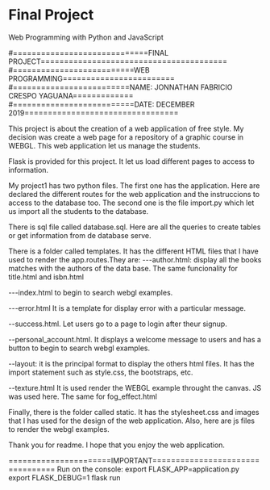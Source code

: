 # Final Project
Web Programming with Python and JavaScript

#=============================FINAL PROJECT========================================
#==========================WEB PROGRAMMING========================
#=========================NAME: JONNATHAN FABRICIO CRESPO YAGUANA=============
#==========================DATE: DECEMBER 2019=================================

This project is about the creation of a web application of free style. My decision was create a web page for a repository of a graphic course in WEBGL. This web application let us manage the students. 

Flask is provided for this project. It let us load different pages to access to information.

My project1 has two python files. The first one has the application. Here are declared the different routes for the web application and the instruccions to access to the database too. The second one is the file import.py which let us import all the students to the database.

There is sql file called database.sql. Here are all the queries to create tables or get information from de database serve.

There is a folder called templates. It has the different HTML files that I have used to render the app.routes.They are:
---author.html: display all the books matches with the authors of the data base. The same funcionality for title.html and isbn.html

---index.html to begin to search webgl examples.

---error.html It is a template for display error with a particular message.

--success.html. Let users go to a page to login after theur signup.

--personal_account.html. It displays a welcome message to users and has a button to begin to search webgl examples.

--layout: it is the principal format to display the others html files. It has the import statement such as style.css, the bootstraps, etc.

--texture.html It is used render the WEBGL example throught the canvas. JS was used here. The same for fog_effect.html

Finally, there is the folder called static. It has the stylesheet.css and images that I has used for the design of the web application. Also, here are js files to render the webgl examples.

Thank you for readme. I hope that you enjoy the web application.


======================IMPORTANT=================================
Run on the console:
export FLASK_APP=application.py
export FLASK_DEBUG=1
flask run